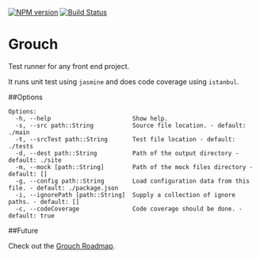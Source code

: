 [![NPM version](https://badge.fury.io/js/grouch.svg)](http://badge.fury.io/js/grouch)
[![Build Status](https://travis-ci.org/gyandeeps/grouch.svg?branch=master)](http://travis-ci.org/gyandeeps/grouch)

Grouch
======

Test runner for any front end project.

It runs unit test using `jasmine` and does code coverage using `istanbul`.

##Options

```
Options:
  -h, --help                       Show help.
  -s, --src path::String           Source file location. - default: ./main
  -t, --srcTest path::String       Test file location - default: ./tests
  -d, --dest path::String          Path of the output directory - default: ./site
  -m, --mock [path::String]        Path of the mock files directory - default: []
  -g, --config path::String        Load configuration data from this file. - default: ./package.json
  -i, --ignorePath [path::String]  Supply a collection of ignore paths. - default: []
  -c, --codeCoverage               Code coverage should be done. - default: true
```

##Future

Check out the [Grouch Roadmap](https://github.com/gyandeeps/grouch/wiki/Release-Goals).